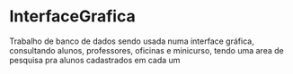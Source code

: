 # InterfaceGrafica
Trabalho de banco de dados sendo usada numa interface gráfica, consultando alunos, professores, oficinas e minicurso, tendo uma area de pesquisa pra alunos cadastrados em cada um
